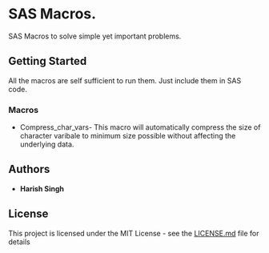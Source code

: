 # SAS Macros.

SAS Macros to solve simple yet important problems.

## Getting Started

All the macros are self sufficient to run them. Just include them in SAS code.
### Macros

* Compress_char_vars- This macro will automatically compress the size of character varibale to minimum size possible without affecting the underlying data.
## Authors

* **Harish Singh**

## License

This project is licensed under the MIT License - see the [LICENSE.md](LICENSE.md) file for details

